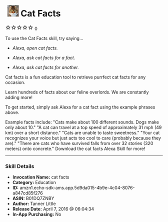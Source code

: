 # &nbsp;<img src="skill_icon" alt="Cat Facts icon" width="36"> Cat Facts
![0 stars](../../images/ic_star_border_black_18dp_1x.png)![0 stars](../../images/ic_star_border_black_18dp_1x.png)![0 stars](../../images/ic_star_border_black_18dp_1x.png)![0 stars](../../images/ic_star_border_black_18dp_1x.png)![0 stars](../../images/ic_star_border_black_18dp_1x.png) 0

To use the Cat Facts skill, try saying...

* *Alexa, open cat facts.*

* *Alexa, ask cat facts for a fact.*

* *Alexa, ask cat facts for another.*

Cat facts is a fun education tool to retrieve purrfect cat facts for any occasion.

Learn hundreds of facts about our feline overlords. We are constantly adding more!

To get started, simply ask Alexa for a cat fact using the example phrases above.

Example facts include:
"Cats make about 100 different sounds. Dogs make only about 10."
"A cat can travel at a top speed of approximately 31 mph (49 km) over a short distance."
"Cats are unable to taste sweetness."
"Your cat recognizes your voice but just acts too cool to care (probably because they are)."
"There are cats who have survived falls from over 32 stories (320 meters) onto concrete."
Download the cat facts Alexa Skill for more!

***

### Skill Details

* **Invocation Name:** cat facts
* **Category:** Education
* **ID:** amzn1.echo-sdk-ams.app.5d9da015-4b9e-4c04-8076-a847cd85f276
* **ASIN:** B01DQ7ZNBY
* **Author:** Tanner Little
* **Release Date:** April 7, 2016 @ 06:04:34
* **In-App Purchasing:** No
